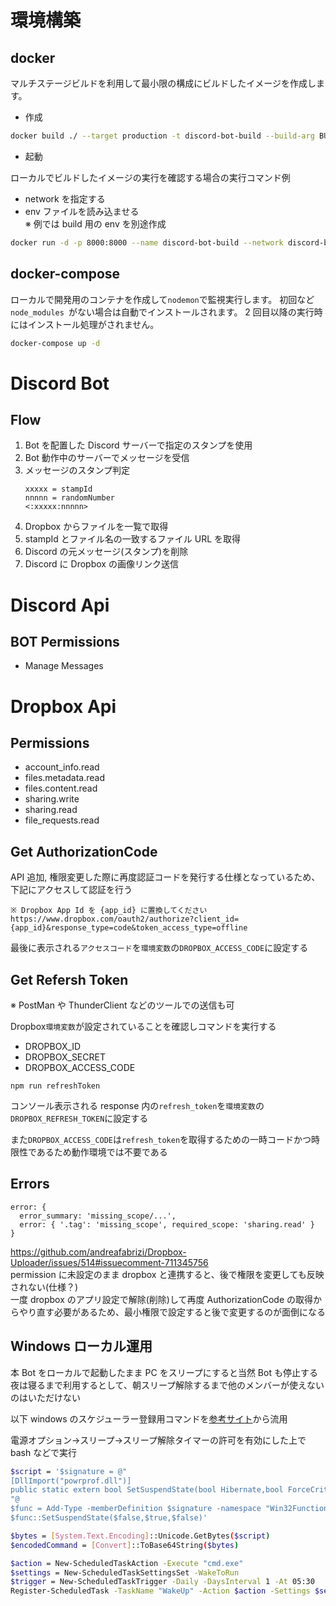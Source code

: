 # 環境構築

## docker

マルチステージビルドを利用して最小限の構成にビルドしたイメージを作成します。

- 作成

```bash
docker build ./ --target production -t discord-bot-build --build-arg BUILDKIT_INLINE_CACHE=1
```

- 起動

ローカルでビルドしたイメージの実行を確認する場合の実行コマンド例

- network を指定する
- env ファイルを読み込ませる  
  ※ 例では build 用の env を別途作成

```bash
docker run -d -p 8000:8000 --name discord-bot-build --network discord-bot --env-file ./.env.build discord-bot-build
```

## docker-compose

ローカルで開発用のコンテナを作成して`nodemon`で監視実行します。
初回など`node_modules `がない場合は自動でインストールされます。
2 回目以降の実行時にはインストール処理がされません。

```bash
docker-compose up -d
```

# Discord Bot

## Flow

1. Bot を配置した Discord サーバーで指定のスタンプを使用
1. Bot 動作中のサーバーでメッセージを受信
1. メッセージのスタンプ判定
   ```
   xxxxx = stampId
   nnnnn = randomNumber
   <:xxxxx:nnnnn>
   ```
1. Dropbox からファイルを一覧で取得
1. stampId とファイル名の一致するファイル URL を取得
1. Discord の元メッセージ(スタンプ)を削除
1. Discord に Dropbox の画像リンク送信

# Discord Api

## BOT Permissions

- Manage Messages

# Dropbox Api

## Permissions

- account_info.read
- files.metadata.read
- files.content.read
- sharing.write
- sharing.read
- file_requests.read

## Get AuthorizationCode

API 追加, 権限変更した際に再度認証コードを発行する仕様となっているため、下記にアクセスして認証を行う

```
※ Dropbox App Id を {app_id} に置換してください
https://www.dropbox.com/oauth2/authorize?client_id={app_id}&response_type=code&token_access_type=offline
```

最後に表示される`アクセスコード`を`環境変数`の`DROPBOX_ACCESS_CODE`に設定する

## Get Refersh Token

※ PostMan や ThunderClient などのツールでの送信も可

Dropbox`環境変数`が設定されていることを確認しコマンドを実行する

- DROPBOX_ID
- DROPBOX_SECRET
- DROPBOX_ACCESS_CODE

```
npm run refreshToken
```

コンソール表示される response 内の`refresh_token`を`環境変数`の`DROPBOX_REFRESH_TOKEN`に設定する

また`DROPBOX_ACCESS_CODE`は`refresh_token`を取得するための一時コードかつ時限性であるため動作環境では不要である

## Errors

```
error: {
  error_summary: 'missing_scope/...',
  error: { '.tag': 'missing_scope', required_scope: 'sharing.read' }
}
```

https://github.com/andreafabrizi/Dropbox-Uploader/issues/514#issuecomment-711345756  
permission に未設定のまま dropbox と連携すると、後で権限を変更しても反映されない(仕様？)  
一度 dropbox のアプリ設定で解除(削除)して再度 AuthorizationCode の取得からやり直す必要があるため、最小権限で設定すると後で変更するのが面倒になる

## Windows ローカル運用

本 Bot をローカルで起動したまま PC をスリープにすると当然 Bot も停止する  
夜は寝るまで利用するとして、朝スリープ解除するまで他のメンバーが使えないのはいただけない

以下 windows のスケジューラー登録用コマンドを[参考サイト](https://ishi-pc.net/colum/auto-sleep/)から流用

電源オプション->スリープ->スリープ解除タイマーの許可を有効にした上で bash などで実行

```bash
$script = '$signature = @"
[DllImport("powrprof.dll")]
public static extern bool SetSuspendState(bool Hibernate,bool ForceCritical,bool DisableWakeEvent);
"@
$func = Add-Type -memberDefinition $signature -namespace "Win32Functions" -name "SetSuspendStateFunction" -passThru
$func::SetSuspendState($false,$true,$false)'

$bytes = [System.Text.Encoding]::Unicode.GetBytes($script)
$encodedCommand = [Convert]::ToBase64String($bytes)

$action = New-ScheduledTaskAction -Execute "cmd.exe"
$settings = New-ScheduledTaskSettingsSet -WakeToRun
$trigger = New-ScheduledTaskTrigger -Daily -DaysInterval 1 -At 05:30
Register-ScheduledTask -TaskName "WakeUp" -Action $action -Settings $settings -Trigger $trigger -Force
```
